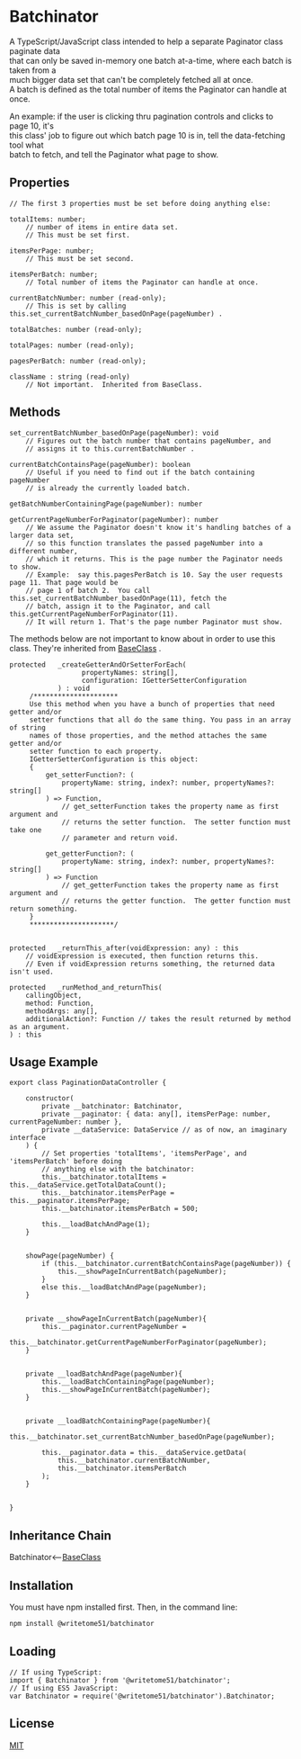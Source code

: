 # Batchinator

A TypeScript/JavaScript class intended to help a separate Paginator class paginate data  
that can only be saved in-memory one batch at-a-time, where each batch is taken from a  
much bigger data set that can't be completely fetched all at once.   
A batch is defined as the total number of items the Paginator can handle at once.

An example: if the user is clicking thru pagination controls and clicks to page 10, it's  
this class' job to figure out which batch page 10 is in, tell the data-fetching tool what  
batch to fetch, and tell the Paginator what page to show.


## Properties
```
// The first 3 properties must be set before doing anything else:

totalItems: number;
    // number of items in entire data set.
    // This must be set first.

itemsPerPage: number;
    // This must be set second.

itemsPerBatch: number;
    // Total number of items the Paginator can handle at once.

currentBatchNumber: number (read-only);
    // This is set by calling this.set_currentBatchNumber_basedOnPage(pageNumber) .

totalBatches: number (read-only);

totalPages: number (read-only);

pagesPerBatch: number (read-only);

className : string (read-only)
    // Not important.  Inherited from BaseClass.
```

## Methods
```
set_currentBatchNumber_basedOnPage(pageNumber): void
    // Figures out the batch number that contains pageNumber, and
    // assigns it to this.currentBatchNumber .

currentBatchContainsPage(pageNumber): boolean
    // Useful if you need to find out if the batch containing pageNumber 
    // is already the currently loaded batch.

getBatchNumberContainingPage(pageNumber): number

getCurrentPageNumberForPaginator(pageNumber): number
    // We assume the Paginator doesn't know it's handling batches of a larger data set, 
    // so this function translates the passed pageNumber into a different number, 
    // which it returns. This is the page number the Paginator needs to show.
    // Example:  say this.pagesPerBatch is 10. Say the user requests page 11. That page would be 
    // page 1 of batch 2.  You call this.set_currentBatchNumber_basedOnPage(11), fetch the 
    // batch, assign it to the Paginator, and call this.getCurrentPageNumberForPaginator(11). 
    // It will return 1. That's the page number Paginator must show.
```
The methods below are not important to know about in order to use this  
class.  They're inherited from [BaseClass](https://github.com/writetome51/typescript-base-class#baseclass) .
```	
protected   _createGetterAndOrSetterForEach(
                  propertyNames: string[],
                  configuration: IGetterSetterConfiguration
            ) : void
     /*********************
     Use this method when you have a bunch of properties that need getter and/or 
     setter functions that all do the same thing. You pass in an array of string 
     names of those properties, and the method attaches the same getter and/or 
     setter function to each property.
     IGetterSetterConfiguration is this object:
     {
         get_setterFunction?: (
             propertyName: string, index?: number, propertyNames?: string[]
         ) => Function,
             // get_setterFunction takes the property name as first argument and 
             // returns the setter function.  The setter function must take one 
             // parameter and return void.
     
         get_getterFunction?: (
             propertyName: string, index?: number, propertyNames?: string[]
         ) => Function
             // get_getterFunction takes the property name as first argument and 
             // returns the getter function.  The getter function must return something.
     }
     *********************/ 
   
   
protected   _returnThis_after(voidExpression: any) : this
    // voidExpression is executed, then function returns this.
    // Even if voidExpression returns something, the returned data isn't used.

protected   _runMethod_and_returnThis(
    callingObject, 
    method: Function, 
    methodArgs: any[], 
    additionalAction?: Function // takes the result returned by method as an argument.
) : this
```   

## Usage Example

```
export class PaginationDataController {

    constructor(
        private __batchinator: Batchinator,
        private __paginator: { data: any[], itemsPerPage: number, currentPageNumber: number },
        private __dataService: DataService // as of now, an imaginary interface
    ) { 
        // Set properties 'totalItems', 'itemsPerPage', and 'itemsPerBatch' before doing 
        // anything else with the batchinator:
        this.__batchinator.totalItems = this.__dataService.getTotalDataCount();
        this.__batchinator.itemsPerPage = this.__paginator.itemsPerPage;
        this.__batchinator.itemsPerBatch = 500;

        this.__loadBatchAndPage(1);
    }


    showPage(pageNumber) {
        if (this.__batchinator.currentBatchContainsPage(pageNumber)) {
            this.__showPageInCurrentBatch(pageNumber);
        }
        else this.__loadBatchAndPage(pageNumber);
    }


    private __showPageInCurrentBatch(pageNumber){
        this.__paginator.currentPageNumber = 
            this.__batchinator.getCurrentPageNumberForPaginator(pageNumber);
    }


    private __loadBatchAndPage(pageNumber){
        this.__loadBatchContainingPage(pageNumber);
        this.__showPageInCurrentBatch(pageNumber);
    }


    private __loadBatchContainingPage(pageNumber){
        this.__batchinator.set_currentBatchNumber_basedOnPage(pageNumber);

        this.__paginator.data = this.__dataService.getData(
            this.__batchinator.currentBatchNumber,
            this.__batchinator.itemsPerBatch
        );
    }


}
```

## Inheritance Chain

Batchinator<--[BaseClass](https://github.com/writetome51/typescript-base-class#baseclass)

## Installation

You must have npm installed first.  Then, in the command line:

```bash
npm install @writetome51/batchinator
```

## Loading

```
// If using TypeScript:
import { Batchinator } from '@writetome51/batchinator';
// If using ES5 JavaScript:
var Batchinator = require('@writetome51/batchinator').Batchinator;
```   


## License
[MIT](https://choosealicense.com/licenses/mit/)
